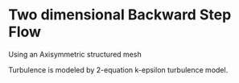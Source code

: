 # Two dimensional Backward Step Flow


Using an Axisymmetric structured mesh

Turbulence is modeled by 2-equation k-epsilon turbulence model.
